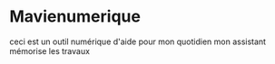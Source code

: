 # Mavienumerique
ceci est un outil numérique d'aide pour mon quotidien
mon assistant mémorise les travaux